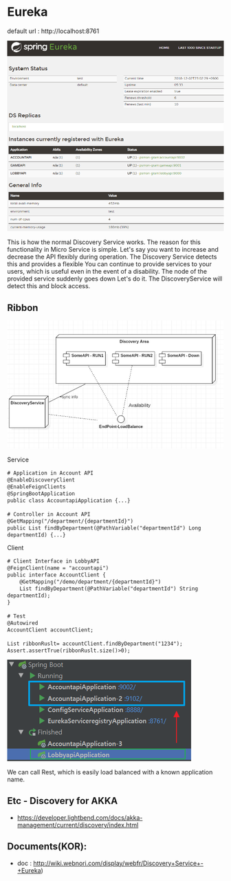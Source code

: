 # Eureka

default url :  http://localhost:8761

![enter image description here](../library/doc-res/spring-eureka.png)

This is how the normal Discovery Service works. The reason for this functionality in Micro Service is simple.
Let's say you want to increase and decrease the API flexibly during operation. The Discovery Service detects this and provides a flexible
You can continue to provide services to your users, which is useful even in the event of a disability. The node of the provided service suddenly goes down
Let's do it. The DiscoveryService will detect this and block access.

## Ribbon 

![Alt text](../library/doc-res/spring-eureka-concept.png)


Service

    # Application in Account API
    @EnableDiscoveryClient
    @EnableFeignClients
    @SpringBootApplication
    public class AccountapiApplication {...}
    
    # Controller in Account API
    @GetMapping("/department/{departmentId}")
    public List findByDepartment(@PathVariable("departmentId") Long departmentId) {...}

Client

    # Client Interface in LobbyAPI
    @FeignClient(name = "accountapi")
    public interface AccountClient {
        @GetMapping("/demo/department/{departmentId}")
        List findByDepartment(@PathVariable("departmentId") String departmentId);
    }
    
    # Test 
    @Autowired
    AccountClient accountClient;
    
    List ribbonRuslt= accountClient.findByDepartment("1234");
    Assert.assertTrue(ribbonRuslt.size()>0);

![Alt text](../library/doc-res/spring-ribbon.png)

We can call Rest, which is easily load balanced with a known application name.

## Etc - Discovery for AKKA
- https://developer.lightbend.com/docs/akka-management/current/discovery/index.html



## Documents(KOR):
* doc : http://wiki.webnori.com/display/webfr/Discovery+Service+-+Eureka)
